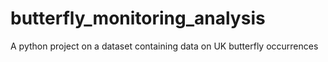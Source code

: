 # butterfly_monitoring_analysis
A python project on a dataset containing data on UK butterfly occurrences
